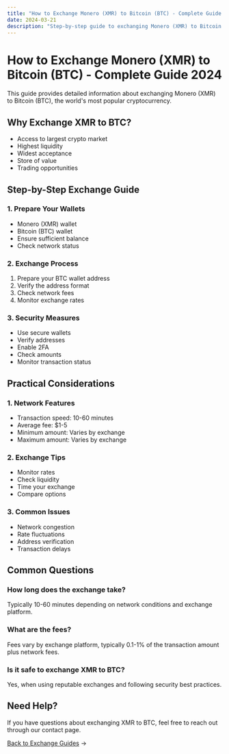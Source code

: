 ```yaml
---
title: "How to Exchange Monero (XMR) to Bitcoin (BTC) - Complete Guide 2024"
date: 2024-03-21
description: "Step-by-step guide to exchanging Monero (XMR) to Bitcoin (BTC). Learn about exchange methods, security measures, and best practices."
---
```


# How to Exchange Monero (XMR) to Bitcoin (BTC) - Complete Guide 2024

This guide provides detailed information about exchanging Monero (XMR) to Bitcoin (BTC), the world's most popular cryptocurrency.

## Why Exchange XMR to BTC?

-   Access to largest crypto market
-   Highest liquidity
-   Widest acceptance
-   Store of value
-   Trading opportunities

## Step-by-Step Exchange Guide

### 1. Prepare Your Wallets

-   Monero (XMR) wallet
-   Bitcoin (BTC) wallet
-   Ensure sufficient balance
-   Check network status

### 2. Exchange Process

1. Prepare your BTC wallet address
2. Verify the address format
3. Check network fees
4. Monitor exchange rates

### 3. Security Measures

-   Use secure wallets
-   Verify addresses
-   Enable 2FA
-   Check amounts
-   Monitor transaction status

## Practical Considerations

### 1. Network Features

-   Transaction speed: 10-60 minutes
-   Average fee: $1-5
-   Minimum amount: Varies by exchange
-   Maximum amount: Varies by exchange

### 2. Exchange Tips

-   Monitor rates
-   Check liquidity
-   Time your exchange
-   Compare options

### 3. Common Issues

-   Network congestion
-   Rate fluctuations
-   Address verification
-   Transaction delays

## Common Questions

### How long does the exchange take?

Typically 10-60 minutes depending on network conditions and exchange platform.

### What are the fees?

Fees vary by exchange platform, typically 0.1-1% of the transaction amount plus network fees.

### Is it safe to exchange XMR to BTC?

Yes, when using reputable exchanges and following security best practices.

## Need Help?

If you have questions about exchanging XMR to BTC, feel free to reach out through our contact page.

[Back to Exchange Guides](/exchanges/) →
